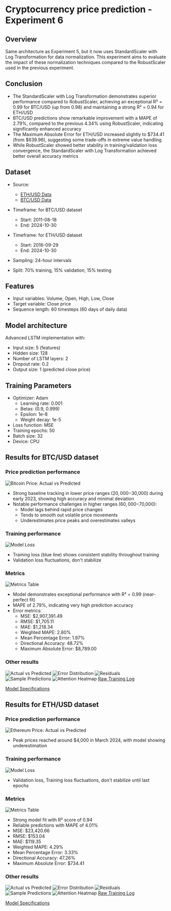 # Cryptocurrency price prediction - Experiment 6

## Overview

Same architecture as Experiment 5, but it now uses StandardScaler with Log Transformation for data normalization. This experiment aims to evaluate the impact of these normalization techniques compared to the RobustScaler used in the previous experiment.

## Conclusion

- The StandardScaler with Log Transformation demonstrates superior performance compared to RobustScaler, achieving an exceptional R² = 0.99 for BTC/USD (up from 0.98) and maintaining a strong R² = 0.94 for ETH/USD
- BTC/USD predictions show remarkable improvement with a MAPE of 2.79%, compared to the previous 4.34% using RobustScaler, indicating significantly enhanced accuracy
- The Maximum Absolute Error for ETH/USD increased slightly to $734.41 (from $639.96), suggesting some trade-offs in extreme value handling
- While RobustScaler showed better stability in training/validation loss convergence, the StandardScaler with Log Transformation achieved better overall accuracy metrics

## Dataset
- Source:
  - [ETH/USD Data](https://www.kaggle.com/datasets/imranbukhari/comprehensive-ethusd-1m-data)
  - [BTC/USD Data](https://www.kaggle.com/datasets/imranbukhari/comprehensive-btcusd-1m-data)

- Timeframe: for BTC/USD dataset
  - Start: 2011-08-18
  - End: 2024-10-30
- Timeframe: for ETH/USD dataset
  - Start: 2016-09-29
  - End: 2024-10-30
- Sampling: 24-hour intervals
- Split: 70% training, 15% validation, 15% testing

## Features
- Input variables: Volume, Open, High, Low, Close
- Target variable: Close price
- Sequence length: 60 timesteps (60 days of daily data)

## Model architecture
Advanced LSTM implementation with:
- Input size: 5 (features)
- Hidden size: 128
- Number of LSTM layers: 2
- Dropout rate: 0.2
- Output size: 1 (predicted close price)

## Training Parameters
- Optimizer: Adam
  - Learning rate: 0.001
  - Betas: (0.9, 0.999)
  - Epsilon: 1e-8
  - Weight decay: 1e-5
- Loss function: MSE
- Training epochs: 50
- Batch size: 32
- Device: CPU

## Results for BTC/USD dataset

### Price prediction performance
![Bitcoin Price: Actual vs Predicted](results/btc/time_series.png)

- Strong baseline tracking in lower price ranges ($20,000-$30,000) during early 2023, showing high accuracy and minimal deviation
- Notable performance challenges in higher ranges ($60,000-$70,000):
  - Model lags behind rapid price changes
  - Tends to smooth out volatile price movements
  - Underestimates price peaks and overestimates valleys

### Training performance
![Model Loss](results/btc/training_history.png)

- Training loss (blue line) shows consistent stability throughout training
- Validation loss fluctuations, don't stabilize

### Metrics
![Metrics Table](results/btc/metrics_table.png)

- Model demonstrates exceptional performance with R² = 0.99 (near-perfect fit)
- MAPE of 2.79%, indicating very high prediction accuracy
- Error metrics:
  - MSE: $2,907,391.49
  - RMSE: $1,705.11
  - MAE: $1,218.34
  - Weighted MAPE: 2.80%
  - Mean Percentage Error: 1.97%
  - Directional Accuracy: 48.72%
  - Maximum Absolute Error: $8,789.00

### Other results
![Actual vs Predicted](results/btc/actual_vs_predicted.png)
![Error Distribution](results/btc/error_distribution.png)
![Residuals](results/btc/residuals.png)
![Sample Predictions](results/btc/sample_predictions.png)
![Attention Heatmap](results/btc/attention_heatmap.png)
[Raw Training Log](results/btc/training.log)

[Model Specifications](results/btc/model_specifications.txt)

## Results for ETH/USD dataset

### Price prediction performance
![Ethereum Price: Actual vs Predicted](results/eth/time_series.png)

- Peak prices reached around $4,000 in March 2024, with model showing underestimation

### Training performance
![Model Loss](results/eth/training_history.png)

- Validation loss, Training loss fluctuations, don't stabilize until last epochs


### Metrics
![Metrics Table](results/eth/metrics_table.png)

- Strong model fit with R² score of 0.94
- Reliable predictions with MAPE of 4.01%
- MSE: $23,420.66
- RMSE: $153.04
- MAE: $119.35
- Weighted MAPE: 4.29%
- Mean Percentage Error: 3.33%
- Directional Accuracy: 47.26%
- Maximum Absolute Error: $734.41

### Other results
![Actual vs Predicted](results/eth/actual_vs_predicted.png)
![Error Distribution](results/eth/error_distribution.png)
![Residuals](results/eth/residuals.png)
![Sample Predictions](results/eth/sample_predictions.png)
![Attention Heatmap](results/eth/attention_heatmap.png)
[Raw Training Log](results/eth/training.log)

[Model Specifications](results/eth/model_specifications.txt)